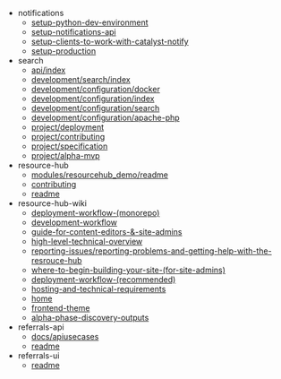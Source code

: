 - notifications
  - [setup-python-dev-environment](notifications/setup-python-dev-environment)
  - [setup-notifications-api](notifications/setup-notifications-api)
  - [setup-clients-to-work-with-catalyst-notify](notifications/setup-clients-to-work-with-catalyst-notify)
  - [setup-production](notifications/setup-production)
- search
  - [api/index](search/api/index)
  - [development/search/index](search/development/search/index)
  - [development/configuration/docker](search/development/configuration/docker)
  - [development/configuration/index](search/development/configuration/index)
  - [development/configuration/search](search/development/configuration/search)
  - [development/configuration/apache-php](search/development/configuration/apache-php)
  - [project/deployment](search/project/deployment)
  - [project/contributing](search/project/contributing)
  - [project/specification](search/project/specification)
  - [project/alpha-mvp](search/project/alpha-mvp)
- resource-hub
  - [modules/resourcehub_demo/readme](resource-hub/modules/resourcehub_demo/readme)
  - [contributing](resource-hub/contributing)
  - [readme](resource-hub/readme)
- resource-hub-wiki
  - [deployment-workflow-(monorepo)](resource-hub-wiki/deployment-workflow-(monorepo))
  - [development-workflow](resource-hub-wiki/development-workflow)
  - [guide-for-content-editors-&-site-admins](resource-hub-wiki/guide-for-content-editors-&-site-admins)
  - [high-level-technical-overview](resource-hub-wiki/high-level-technical-overview)
  - [reporting-issues/reporting-problems-and-getting-help-with-the-resrouce-hub](resource-hub-wiki/reporting-issues/reporting-problems-and-getting-help-with-the-resrouce-hub)
  - [where-to-begin-building-your-site-(for-site-admins)](resource-hub-wiki/where-to-begin-building-your-site-(for-site-admins))
  - [deployment-workflow-(recommended)](resource-hub-wiki/deployment-workflow-(recommended))
  - [hosting-and-technical-requirements](resource-hub-wiki/hosting-and-technical-requirements)
  - [home](resource-hub-wiki/home)
  - [frontend-theme](resource-hub-wiki/frontend-theme)
  - [alpha-phase-discovery-outputs](resource-hub-wiki/alpha-phase-discovery-outputs)
- referrals-api
  - [docs/apiusecases](referrals-api/docs/apiusecases)
  - [readme](referrals-api/readme)
- referrals-ui
  - [readme](referrals-ui/readme)
